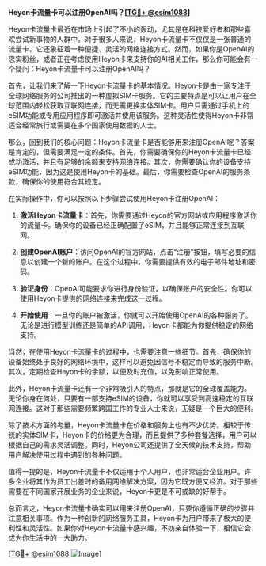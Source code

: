 **Heyon卡流量卡可以注册OpenAI吗？[[TG💪+ @esim1088](https://t.me/s/esim1088)]**

Heyon卡流量卡最近在市场上引起了不小的轰动，尤其是在科技爱好者和那些喜欢尝试新事物的人群中。对于很多人来说，Heyon卡流量卡不仅仅是一张普通的流量卡，它还象征着一种便捷、灵活的网络连接方式。然而，如果你是OpenAI的忠实粉丝，或者正在考虑使用Heyon卡来支持你的AI相关工作，那么你可能会有一个疑问：Heyon卡流量卡可以注册OpenAI吗？

首先，让我们来了解一下Heyon卡流量卡的基本情况。Heyon卡是由一家专注于全球网络服务的公司推出的一种虚拟SIM卡服务。它的主要特点是可以让用户在全球范围内轻松获取互联网连接，而无需更换实体SIM卡。用户只需通过手机上的eSIM功能或专用应用程序即可激活并使用该服务。这种灵活性使得Heyon卡非常适合经常旅行或需要在多个国家使用数据的人士。

那么，回到我们的核心问题：Heyon卡流量卡是否能够用来注册OpenAI呢？答案是肯定的，但需要满足一定的条件。首先，你需要确保你的Heyon卡流量卡已经成功激活，并且有足够的余额来支持网络连接。其次，你需要确认你的设备支持eSIM功能，因为这是使用Heyon卡的基础。最后，你需要检查OpenAI的服务条款，确保你的使用符合其规定。

在实际操作中，你可以按照以下步骤尝试使用Heyon卡注册OpenAI：

1. **激活Heyon卡流量卡**：首先，你需要通过Heyon的官方网站或应用程序激活你的流量卡。确保你的设备已经正确配置了eSIM，并且能够正常连接到互联网。

2. **创建OpenAI账户**：访问OpenAI的官方网站，点击“注册”按钮，填写必要的信息以创建一个新的账户。在这个过程中，你需要提供有效的电子邮件地址和密码。

3. **验证身份**：OpenAI可能要求你进行身份验证，以确保账户的安全性。你可以使用Heyon卡提供的网络连接来完成这一过程。

4. **开始使用**：一旦你的账户被激活，你就可以开始使用OpenAI的各种服务了。无论是进行模型训练还是简单的API调用，Heyon卡都能为你提供稳定的网络支持。

当然，在使用Heyon卡流量卡的过程中，也需要注意一些细节。首先，确保你的设备始终处于良好的网络环境中，这样可以避免因信号不稳定而导致的服务中断。其次，定期检查Heyon卡的余额，以便及时充值，以免影响正常使用。

此外，Heyon卡流量卡还有一个非常吸引人的特点，那就是它的全球覆盖能力。无论你身在何处，只要有一部支持eSIM的设备，你就可以享受到高速稳定的互联网连接。这对于那些需要频繁跨国工作的专业人士来说，无疑是一个巨大的便利。

除了技术方面的考量，Heyon卡流量卡在价格和服务上也有不少优势。相较于传统的实体SIM卡，Heyon卡的价格更为合理，而且提供了多种套餐选择，用户可以根据自己的需求灵活调整。同时，Heyon公司还提供了全天候的技术支持，帮助用户解决使用过程中遇到的各种问题。

值得一提的是，Heyon卡流量卡不仅适用于个人用户，也非常适合企业用户。许多企业将其作为员工出差时的备用网络解决方案，因为它既方便又经济。对于那些需要在不同国家开展业务的企业来说，Heyon卡更是不可或缺的好帮手。

总而言之，Heyon卡流量卡确实可以用来注册OpenAI，只要你遵循正确的步骤并注意相关事项。作为一种创新的网络服务工具，Heyon卡为用户带来了极大的便利性和灵活性。如果你对Heyon卡流量卡感兴趣，不妨亲自体验一下，相信它会成为你生活中的一大助力。

[[TG💪+ @esim1088](https://t.me/s/esim1088) ![Image](https://i.postimg.cc/4NQfJmqS/Snipaste-2025-05-13-00-14-12.png)]